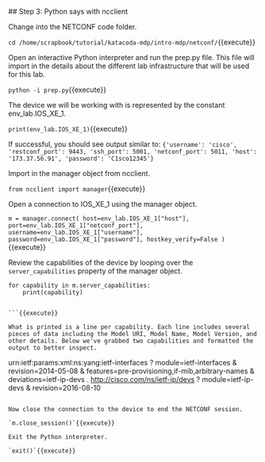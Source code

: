 
## Step 3: Python says <hello> with ncclient

Change into the NETCONF code folder. 

`cd /home/scrapbook/tutorial/katacoda-mdp/intro-mdp/netconf/`{{execute}}

Open an interactive Python interpreter and run the prep.py file. This file will import in the details about the different lab infrastructure that will be used for this lab. 

`python -i prep.py`{{execute}}

The device we will be working with is represented by the constant env_lab.IOS_XE_1. 

`print(env_lab.IOS_XE_1)`{{execute}}

If successful, you should see output similar to:
`{'username': 'cisco', 'restconf_port': 9443, 'ssh_port': 5001, 'netconf_port': 5011, 'host': '173.37.56.91', 'password': 'C1sco12345'}`

Import in the manager object from ncclient. 

`from ncclient import manager`{{execute}}

Open a connection to IOS_XE_1 using the manager object. 

`m = manager.connect(
    host=env_lab.IOS_XE_1["host"],
    port=env_lab.IOS_XE_1["netconf_port"],
    username=env_lab.IOS_XE_1["username"],
    password=env_lab.IOS_XE_1["password"],
    hostkey_verify=False
    )`{{execute}}

Review the capabilities of the device by looping over the `server_capabilities` property of the manager object. 

```
for capability in m.server_capabilities:
    print(capability)


```{{execute}}

What is printed is a line per capability. Each line includes several pieces of data including the Model URI, Model Name, Model Version, and other details. Below we've grabbed two capabilities and formatted the output to better inspect. 

```
urn:ietf:params:xml:ns:yang:ietf-interfaces
  ? module=ietf-interfaces
  & revision=2014-05-08
  & features=pre-provisioning,if-mib,arbitrary-names
  & deviations=ietf-ip-devs
.
http://cisco.com/ns/ietf-ip/devs
  ? module=ietf-ip-devs
  & revision=2016-08-10
```

Now close the connection to the device to end the NETCONF session. 

`m.close_session()`{{execute}}

Exit the Python interpreter.

`exit()`{{execute}}
